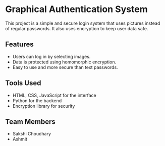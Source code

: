 # Graphical Authentication System
This project is a simple and secure login system that uses pictures instead of regular passwords. It also uses encryption to keep user data safe.

## Features
- Users can log in by selecting images.
- Data is protected using homomorphic encryption.
- Easy to use and more secure than text passwords.

## Tools Used
- HTML, CSS, JavaScript for the interface
- Python for the backend
- Encryption library for security

## Team Members
- Sakshi Choudhary
- Ashmit


